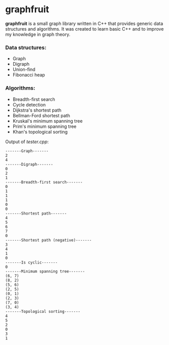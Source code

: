 # graphfruit
**graphfruit** is a small graph library written in C++ that provides generic data structures and algorithms. It was created to learn basic C++ and to improve my knowledge in graph theory.

### Data structures:

* Graph
* Digraph
* Union-find
* Fibonacci heap

### Algorithms:

* Breadth-first search
* Cycle detection
* Dijkstra's shortest path
* Bellman-Ford shortest path
* Kruskal's minimum spanning tree
* Prim's minimum spanning tree
* Khan's topological sorting

Output of *tester.cpp*:

```
-------Graph-------
2
4
-------Digraph-------
0
2
1
-------Breadth-first search-------
0
1
1
1
0
0
-------Shortest path-------
4
5
6
7
0
-------Shortest path (negative)-------
3
4
1
0
-------Is cyclic-------
0
-------Minimum spanning tree-------
(6, 7)
(8, 2)
(5, 6)
(2, 5)
(0, 1)
(2, 3)
(7, 0)
(3, 4)
-------Topological sorting-------
4
5
2
0
3
1
```
